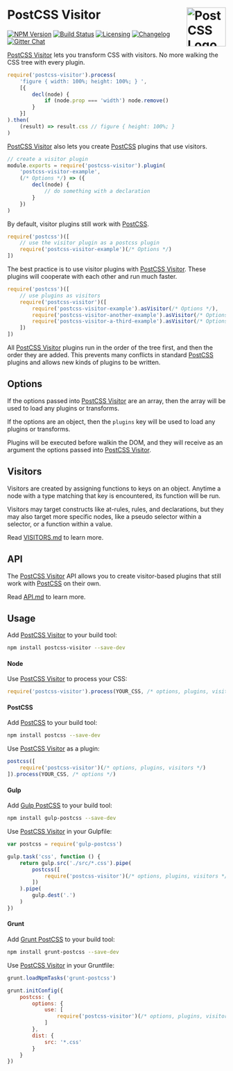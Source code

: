 # PostCSS Visitor [<img src="https://postcss.github.io/postcss/logo.svg" alt="PostCSS Logo" width="90" height="90" align="right">][postcss]

[![NPM Version][npm-img]][npm-url]
[![Build Status][cli-img]][cli-url]
[![Licensing][lic-img]][lic-url]
[![Changelog][log-img]][log-url]
[![Gitter Chat][git-img]][git-url]

[PostCSS Visitor] lets you transform CSS with visitors. No more walking the CSS tree with every plugin.

```js
require('postcss-visitor').process(
	'figure { width: 100%; height: 100%; } ',
	[{
		decl(node) {
			if (node.prop === 'width') node.remove()
		}
	}]
).then(
	(result) => result.css // figure { height: 100%; }
)
```

[PostCSS Visitor] also lets you create [PostCSS] plugins that use visitors.

```js
// create a visitor plugin
module.exports = require('postcss-visitor').plugin(
	'postcss-visitor-example',
	(/* Options */) => ({
		decl(node) {
			// do something with a declaration
		}
	})
)
```

By default, visitor plugins still work with [PostCSS].

```js
require('postcss')([
	// use the visitor plugin as a postcss plugin
	require('postcss-visitor-example')(/* Options */)
])
```

The best practice is to use visitor plugins with [PostCSS Visitor]. These plugins will cooperate with each other and run much faster.

```js
require('postcss')([
	// use plugins as visitors
	require('postcss-visitor')([
		require('postcss-visitor-example').asVisitor(/* Options */),
		require('postcss-visitor-another-example').asVisitor(/* Options */),
		require('postcss-visitor-a-third-example').asVisitor(/* Options */)
	])
])
```

All [PostCSS Visitor] plugins run in the order of the tree first, and then the order they are added. This prevents many conflicts in standard [PostCSS] plugins and allows new kinds of plugins to be written.

## Options

If the options passed into [PostCSS Visitor] are an array, then the array will be used to load any plugins or transforms.

If the options are an object, then the `plugins` key will be used to load any plugins or transforms.

Plugins will be executed before walkin the DOM, and they will receive as an argument the options passed into [PostCSS Visitor].

## Visitors

Visitors are created by assigning functions to keys on an object. Anytime a node with a type matching that key is encountered, its function will be run.

Visitors may target constructs like at-rules, rules, and declarations, but they may also target more specific nodes, like a pseudo selector within a selector, or a function within a value.

Read [VISITORS.md] to learn more.

## API

The [PostCSS Visitor] API allows you to create visitor-based plugins that still work with [PostCSS] on their own.

Read [API.md] to learn more.

## Usage

Add [PostCSS Visitor] to your build tool:

```bash
npm install postcss-visitor --save-dev
```

#### Node

Use [PostCSS Visitor] to process your CSS:

```js
require('postcss-visitor').process(YOUR_CSS, /* options, plugins, visitors */)
```

#### PostCSS

Add [PostCSS] to your build tool:

```bash
npm install postcss --save-dev
```

Use [PostCSS Visitor] as a plugin:

```js
postcss([
	require('postcss-visitor')(/* options, plugins, visitors */)
]).process(YOUR_CSS, /* options */)
```

#### Gulp

Add [Gulp PostCSS] to your build tool:

```bash
npm install gulp-postcss --save-dev
```

Use [PostCSS Visitor] in your Gulpfile:

```js
var postcss = require('gulp-postcss')

gulp.task('css', function () {
	return gulp.src('./src/*.css').pipe(
		postcss([
			require('postcss-visitor')(/* options, plugins, visitors */)
		])
	).pipe(
		gulp.dest('.')
	)
})
```

#### Grunt

Add [Grunt PostCSS] to your build tool:

```bash
npm install grunt-postcss --save-dev
```

Use [PostCSS Visitor] in your Gruntfile:

```js
grunt.loadNpmTasks('grunt-postcss')

grunt.initConfig({
	postcss: {
		options: {
			use: [
				require('postcss-visitor')(/* options, plugins, visitors */)
			]
		},
		dist: {
			src: '*.css'
		}
	}
})
```

[npm-url]: https://www.npmjs.com/package/postcss-visitor
[npm-img]: https://img.shields.io/npm/v/postcss-visitor.svg
[cli-url]: https://travis-ci.org/jonathantneal/postcss-visitor
[cli-img]: https://img.shields.io/travis/jonathantneal/postcss-visitor.svg
[lic-url]: LICENSE.md
[lic-img]: https://img.shields.io/npm/l/postcss-visitor.svg
[log-url]: CHANGELOG.md
[log-img]: https://img.shields.io/badge/changelog-md-blue.svg
[git-url]: https://gitter.im/postcss/postcss
[git-img]: https://img.shields.io/badge/chat-gitter-blue.svg

[`asVisitor()`]: API.md#pluginasvisitor
[API.md]: API.md
[Gulp PostCSS]: https://github.com/postcss/gulp-postcss
[Grunt PostCSS]: https://github.com/nDmitry/grunt-postcss
[PostCSS]: https://github.com/postcss/postcss
[PostCSS Visitor]: https://github.com/jonathantneal/postcss-visitor
[VISITORS.md]: VISITORS.md
